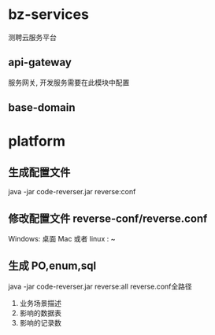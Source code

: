 # bz-services
  测聘云服务平台
## api-gateway
   服务网关, 开发服务需要在此模块中配置

## base-domain

# platform

## 生成配置文件
java  -jar code-reverser.jar reverse:conf  

## 修改配置文件     reverse-conf/reverse.conf
Windows:  桌面
Mac 或者  linux :   ~

##  生成 PO,enum,sql
java  -jar code-reverser.jar reverse:all  reverse.conf全路径




1.  业务场景描述
2.  影响的数据表
3.  影响的记录数
